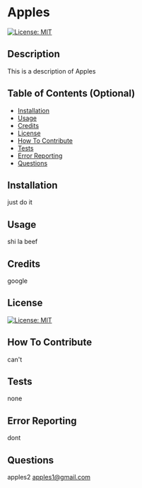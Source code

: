 # Apples
[![License: MIT](https://img.shields.io/badge/License-MIT-yellow.svg)](https://opensource.org/licenses/MIT)

## Description
This is a description of Apples

## Table of Contents (Optional)

- [Installation](#installation)
- [Usage](#usage)
- [Credits](#credits)
- [License](#license)
- [How To Contribute](#contribution)
- [Tests](#tests)
- [Error Reporting](#errors)
- [Questions](#questions)

## Installation
just do it

## Usage
shi la beef

## Credits
google

## License
[![License: MIT](https://img.shields.io/badge/License-MIT-yellow.svg)](https://opensource.org/licenses/MIT)

## How To Contribute
can't

## Tests
none

## Error Reporting
dont

## Questions
apples2
apples1@gmail.com

